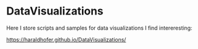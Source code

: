 # DataVisualizations
Here I store scripts and samples for data visualizations I find intereresting:

https://haraldhofer.github.io/DataVisualizations/

